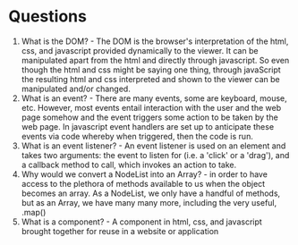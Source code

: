 # Questions

1. What is the DOM? - The DOM is the browser's interpretation of the html, css, and javascript provided dynamically to the viewer.  It can be manipulated apart from the html and directly through javascript.  So even though the html and css might be saying one thing, through javaScript the resulting html and css interpreted and shown to the viewer can be manipulated and/or changed.
2. What is an event? - There are many events, some are keyboard, mouse, etc. However, most events entail interaction with the user and the web page somehow and the event triggers some action to be taken by the web page.  In javascript event handlers are set up to anticipate these events via code whereby when triggered, then the code is run.
3. What is an event listener? - An event listener is used on an element and takes two arguments: the event to listen for (i.e. a 'click' or a 'drag'), and a callback method to call, which invokes an action to take.
4. Why would we convert a NodeList into an Array? - in order to have access to the plethora of methods available to us when the object becomes an array.  As a NodeList, we only have a handful of methods, but as an Array, we have many many more, including the very useful, .map()
5. What is a component? - A component in html, css, and javascript brought together for reuse in a website or application
